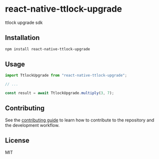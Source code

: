 # react-native-ttlock-upgrade

ttlock upgrade sdk

## Installation

```sh
npm install react-native-ttlock-upgrade
```

## Usage

```js
import TtlockUpgrade from "react-native-ttlock-upgrade";

// ...

const result = await TtlockUpgrade.multiply(3, 7);
```

## Contributing

See the [contributing guide](CONTRIBUTING.md) to learn how to contribute to the repository and the development workflow.

## License

MIT
